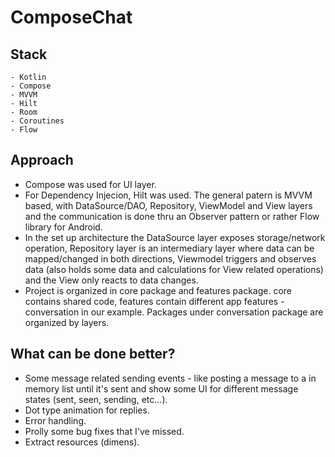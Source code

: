 # ComposeChat

## Stack
	- Kotlin
	- Compose
	- MVVM
	- Hilt
	- Room
	- Coroutines
	- Flow

## Approach
- Compose was used for UI layer. 
- For Dependency Injecion, Hilt was used. The general patern is MVVM based, with DataSource/DAO, Repository, ViewModel and View layers and the communication is done 
    thru an Observer pattern or rather Flow library for Android. 
- In the set up architecture the DataSource layer exposes storage/network operation, Repository layer is an intermediary layer where data can be mapped/changed in
    both directions, Viewmodel triggers and observes data (also holds some data and calculations for View related operations) and the View only reacts to data changes.
- Project is organized in core package and features package. core contains shared code, features contain different app features - 
    conversation in our example. Packages under conversation package are organized by layers.

## What can be done better?
- Some message related sending events - like posting a message to a in memory list until it's sent and show some UI for 
      different message states (sent, seen, sending, etc...). 
- Dot type animation for replies. 
- Error handling. 
- Prolly some bug fixes that I've missed. 
- Extract resources (dimens).

